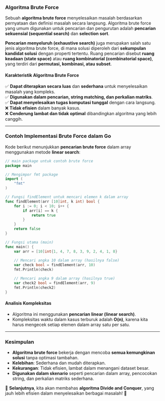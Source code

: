 ### **Algoritma Brute Force**  

Sebuah **algoritma brute force** menyelesaikan masalah berdasarkan pernyataan dan definisi masalah secara langsung. Algoritma brute force yang umum digunakan untuk pencarian dan pengurutan adalah **pencarian sekuensial (sequential search)** dan **selection sort**.  

**Pencarian menyeluruh (exhaustive search)** juga merupakan salah satu jenis algoritma brute force, di mana solusi diperoleh dari **sekumpulan kandidat solusi** dengan properti tertentu. Ruang pencarian disebut **ruang keadaan (state space)** atau **ruang kombinatorial (combinatorial space)**, yang terdiri dari **permutasi, kombinasi, atau subset**.  

#### **Karakteristik Algoritma Brute Force**  
✅ **Dapat diterapkan secara luas** dan **sederhana** untuk menyelesaikan masalah yang kompleks.  
✅ **Digunakan dalam pencarian, string matching, dan perkalian matriks**.  
✅ **Dapat menyelesaikan tugas komputasi tunggal** dengan cara langsung.  
❌ **Tidak efisien** dalam banyak kasus.  
❌ **Cenderung lambat dan tidak optimal** dibandingkan algoritma yang lebih canggih.  

---

### **Contoh Implementasi Brute Force dalam Go**  
Kode berikut menunjukkan **pencarian brute force** dalam array menggunakan metode **linear search**:  

```go
// main package untuk contoh brute force
package main

// Mengimpor fmt package
import (
    "fmt"
)

// Fungsi findElement untuk mencari elemen k dalam array
func findElement(arr [10]int, k int) bool {
    for i := 0; i < 10; i++ {
        if arr[i] == k {
            return true
        }
    }
    return false
}

// Fungsi utama (main)
func main() {
    var arr = [10]int{1, 4, 7, 8, 3, 9, 2, 4, 1, 8}
    
    // Mencari angka 10 dalam array (hasilnya false)
    var check bool = findElement(arr, 10)
    fmt.Println(check)

    // Mencari angka 9 dalam array (hasilnya true)
    var check2 bool = findElement(arr, 9)
    fmt.Println(check2)
}
```

#### **Analisis Kompleksitas**  
- Algoritma ini menggunakan **pencarian linear (linear search)**.  
- Kompleksitas waktu dalam kasus terburuk adalah **O(n)**, karena kita harus mengecek setiap elemen dalam array satu per satu.  

---

### **Kesimpulan**  
- **Algoritma brute force** bekerja dengan mencoba **semua kemungkinan solusi** tanpa optimasi tambahan.  
- **Kelebihan**: Sederhana dan mudah diterapkan.  
- **Kekurangan**: Tidak efisien, lambat dalam menangani dataset besar.  
- **Digunakan dalam skenario** seperti pencarian dalam array, pencocokan string, dan perkalian matriks sederhana.  

📌 **Selanjutnya**, kita akan membahas **algoritma Divide and Conquer**, yang jauh lebih efisien dalam menyelesaikan berbagai masalah! 🚀
